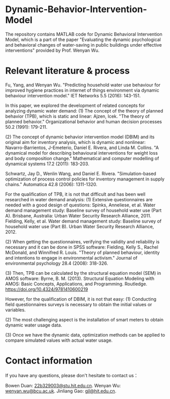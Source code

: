 # Dynamic-Behavior-Intervention-Model
The repository contains MATLAB code for Dynamic Behavioral Intervention Model, which is a part of the paper "Evaluating the dynamic psychological and behavioral changes of water-saving in public buildings under effective interventions" provided by Prof. Wenyan Wu.

# Relevant literature & process
Fu, Yang, and Wenyan Wu. "Predicting household water use behaviour for improved hygiene practices in internet of things environment via dynamic behaviour intervention model." IET Networks 5.5 (2016): 143-151.

In this paper, we explored the development of related concepts for analyzing dynamic water demand:
(1) The concept of the theory of planned behavior (TPB), which is static and linear:
Ajzen, Icek. "The theory of planned behavior." Organizational behavior and human decision processes 50.2 (1991): 179-211.

(2) The concept of dynamic behavior intervention model (DBIM) and its original aim for inventory analysis, which is dynamic and nonlinear:
Navarro-Barrientos, J-Emeterio, Daniel E. Rivera, and Linda M. Collins. "A dynamical model for describing behavioural interventions for weight loss and body composition change." Mathematical and computer modelling of dynamical systems 17.2 (2011): 183-203.

Schwartz, Jay D., Wenlin Wang, and Daniel E. Rivera. "Simulation-based optimization of process control policies for inventory management in supply chains." Automatica 42.8 (2006): 1311-1320.

For the qualification of TPB, it is not that difficult and has been well researched in water demand analysis:
(1) Extensive questionnaires are needed with a good design of questions:
Spinks, Anneliese, et al. Water demand management study: Baseline survey of household water use (Part A). Brisbane, Australia: Urban Water Security Research Alliance, 2011.
Fielding, Kelly, et al. Water demand management study: Baseline survey of household water use (Part B). Urban Water Security Research Alliance, 2012.

(2) When getting the questionnaires, verifying the validity and reliability is necessary and it can be done in SPSS software:
Fielding, Kelly S., Rachel McDonald, and Winnifred R. Louis. "Theory of planned behaviour, identity and intentions to engage in environmental activism." Journal of environmental psychology 28.4 (2008): 318-326.

(3) Then, TPB can be calculated by the structural equation model (SEM) in AMOS software:
Byrne, B. M. (2013). Structural Equation Modeling with AMOS: Basic Concepts, Applications, and Programming. Routledge. https://doi.org/10.4324/9781410600219

However, for the qualification of DBIM, it is not that easy:
(1) Conducting field questionnaires surveys is necessary to obtain the initial values or variables.

(2) The most challenging aspect is the installation of smart meters to obtain dynamic water usage data.

(3) Once we have the dynamic data, optimization methods can be applied to compare simulated values with actual water usage.

# Contact information
If you have any questions, please don't hesitate to contact us：

Bowen Duan: 22b329003@stu.hit.edu.cn.
Wenyan Wu: wenyan.wu@bcu.ac.uk.
Jinliang Gao: gjl@hit.edu.cn.
